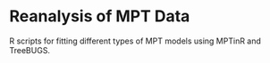 # Reanalysis of MPT Data

R scripts for fitting different types of MPT models using MPTinR and TreeBUGS.
